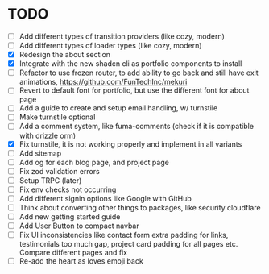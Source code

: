 # TODO

- [ ] Add different types of transition providers (like cozy, modern)
- [ ] Add different types of loader types (like cozy, modern)
- [x] Redesign the about section
- [x] Integrate with the new shadcn cli as portfolio components to install
- [ ] Refactor to use frozen router, to add ability to go back and still have exit
      animations, https://github.com/FunTechInc/mekuri
- [ ] Revert to default font for portfolio, but use the different font for about page
- [ ] Add a guide to create and setup email handling, w/ turnstile
- [ ] Make turnstile optional
- [ ] Add a comment system, like fuma-comments (check if it is compatible with drizzle orm)
- [x] Fix turnstile, it is not working properly and implement in all variants
- [ ] Add sitemap
- [ ] Add og for each blog page, and project page
- [ ] Fix zod validation errors
- [ ] Setup TRPC (later)
- [ ] Fix env checks not occurring
- [ ] Add different signin options like Google with GitHub
- [ ] Think about converting other things to packages, like security cloudflare
- [ ] Add new getting started guide
- [ ] Add User Button to compact navbar
- [ ] Fix UI inconsistencies like contact form extra padding for links, testimonials too much gap, project card padding for all pages etc. Compare different pages and fix
- [ ] Re-add the heart as loves emoji back